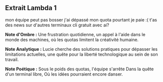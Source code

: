 ## Extrait Lambda 1

mon équipe peut pas bosser j'ai dépassé mon quota pourtant je paie :( t'as des news sur d'autres terminaux cli gratuit avec ai?

**Note d'Ombre :** Une frustration quotidienne, un appel à l'aide dans le monde des machines, où les quotas limitent la créativité humaine.

**Note Analytique :** Lucie cherche des solutions pratiques pour dépasser les limitations actuelles, une quête pour la liberté technologique au sein de son travail.

**Note Poétique :** Sous le poids des quotas, l'équipe s'arrête 
Dans la quête d'un terminal libre, 
Où les idées pourraient encore danser.
